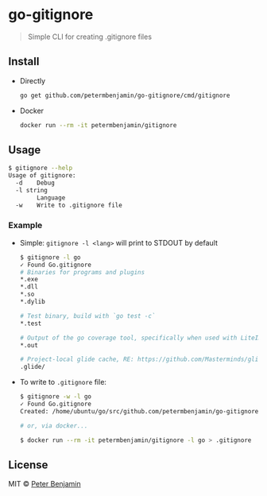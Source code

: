 # go-gitignore

> Simple CLI for creating .gitignore files

## Install

- Directly
    ```sh
    go get github.com/petermbenjamin/go-gitignore/cmd/gitignore
    ```
- Docker
    ```sh
    docker run --rm -it petermbenjamin/gitignore
    ```

## Usage

```sh
$ gitignore --help
Usage of gitignore:
  -d    Debug
  -l string
        Language
  -w    Write to .gitignore file
```

### Example

- Simple: `gitignore -l <lang>` will print to STDOUT by default
    ```sh
    $ gitignore -l go
    ✓ Found Go.gitignore
    # Binaries for programs and plugins
    *.exe
    *.dll
    *.so
    *.dylib

    # Test binary, build with `go test -c`
    *.test

    # Output of the go coverage tool, specifically when used with LiteIDE
    *.out

    # Project-local glide cache, RE: https://github.com/Masterminds/glide/issues/736
    .glide/
    ```

- To write to `.gitignore` file:
    ```sh
    $ gitignore -w -l go
    ✓ Found Go.gitignore
    Created: /home/ubuntu/go/src/github.com/petermbenjamin/go-gitignore/.gitignore

    # or, via docker...

    $ docker run --rm -it petermbenjamin/gitignore -l go > .gitignore
    ```

## License

MIT &copy; [Peter Benjamin](https://petermbenjamin.github.io/)
